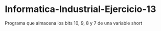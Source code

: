 # Informatica-Industrial-Ejercicio-13
Programa que almacena los bits 10, 9, 8 y 7 de una variable short

